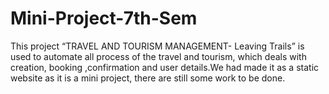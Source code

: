 # Mini-Project-7th-Sem
This project “TRAVEL AND TOURISM MANAGEMENT- Leaving Trails” is used to automate all process of the travel and tourism, which deals with creation, booking ,confirmation and user details.We had made it as a static website as it is a mini project, there are still some work to be done.
